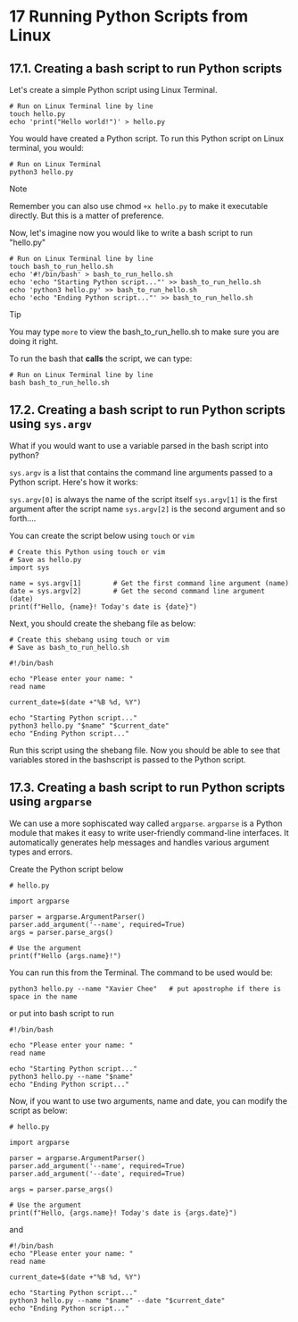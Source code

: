 # 17 Running Python Scripts from Linux

## 17.1. Creating a bash script to run Python scripts

Let's create a simple Python script using Linux Terminal. 

```
# Run on Linux Terminal line by line
touch hello.py
echo 'print("Hello world!")' > hello.py
```

You would have created a Python script. 
To run this Python script on Linux terminal, you would:

```
# Run on Linux Terminal
python3 hello.py
```

> [!NOTE]
> Remember you can also use chmod `+x hello.py` to make it executable directly.
> But this is a matter of preference.

Now, let's imagine now you would like to write a bash script to run "hello.py"

```
# Run on Linux Terminal line by line
touch bash_to_run_hello.sh
echo '#!/bin/bash' > bash_to_run_hello.sh
echo 'echo "Starting Python script..."' >> bash_to_run_hello.sh
echo 'python3 hello.py' >> bash_to_run_hello.sh
echo 'echo "Ending Python script..."' >> bash_to_run_hello.sh
```

> [!TIP]
> You may type `more` to view the bash_to_run_hello.sh to make sure you are doing it right. 

To run the bash that **calls** the script, we can type:

```
# Run on Linux Terminal line by line
bash bash_to_run_hello.sh
```

## 17.2. Creating a bash script to run Python scripts using `sys.argv`

What if you would want to use a variable parsed in the bash script into python? 

`sys.argv` is a list that contains the command line arguments passed to a Python script. Here's how it works:

`sys.argv[0]` is always the name of the script itself
`sys.argv[1]` is the first argument after the script name
`sys.argv[2]` is the second argument and so forth.... 


You can create the script below using `touch` or `vim`

```
# Create this Python using touch or vim
# Save as hello.py 
import sys

name = sys.argv[1]        # Get the first command line argument (name)
date = sys.argv[2]        # Get the second command line argument (date)
print(f"Hello, {name}! Today's date is {date}")
```

Next, you should create the shebang file as below:

```
# Create this shebang using touch or vim
# Save as bash_to_run_hello.sh

#!/bin/bash

echo "Please enter your name: "
read name

current_date=$(date +"%B %d, %Y")

echo "Starting Python script..."
python3 hello.py "$name" "$current_date"
echo "Ending Python script..."
```

Run this script using the shebang file. Now you should be able to see that variables stored in the bashscript is passed to the Python script. 

## 17.3. Creating a bash script to run Python scripts using `argparse`

We can use a more sophiscated way called `argparse`. `argparse` is a Python module that makes it easy to write user-friendly command-line interfaces. It automatically generates help messages and handles various argument types and errors.

Create the Python script below

```
# hello.py

import argparse

parser = argparse.ArgumentParser()
parser.add_argument('--name', required=True)
args = parser.parse_args()

# Use the argument
print(f"Hello {args.name}!")
```

You can run this from the Terminal. The command to be used would be:

```
python3 hello.py --name "Xavier Chee"   # put apostrophe if there is space in the name
```

or put into bash script to run

```
#!/bin/bash

echo "Please enter your name: "
read name

echo "Starting Python script..."
python3 hello.py --name "$name"      
echo "Ending Python script..."
```

Now, if you want to use two arguments, name and date, you can modify the script as below:

```
# hello.py

import argparse

parser = argparse.ArgumentParser()
parser.add_argument('--name', required=True)
parser.add_argument('--date', required=True)

args = parser.parse_args()

# Use the argument
print(f"Hello, {args.name}! Today's date is {args.date}")
```

and 

```
#!/bin/bash
echo "Please enter your name: "
read name

current_date=$(date +"%B %d, %Y")

echo "Starting Python script..."
python3 hello.py --name "$name" --date "$current_date"
echo "Ending Python script..."
```
